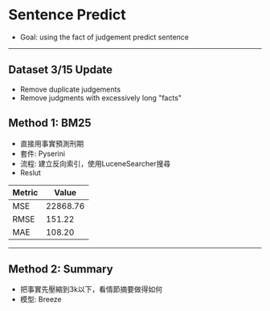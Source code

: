 # Sentence Predict
* Goal: using the fact of judgement predict sentence
---
## Dataset 3/15 Update
* Remove duplicate judgements
* Remove judgments with excessively long "facts"

## Method 1: BM25
* 直接用事實預測刑期
* 套件: Pyserini
* 流程: 建立反向索引，使用LuceneSearcher搜尋
* Reslut

| Metric | Value |
|--------|-------|
| MSE    | 22868.76 |
| RMSE   | 151.22 |
| MAE    | 108.20 |
---
## Method 2: Summary
* 把事實先壓縮到3k以下，看情節摘要做得如何
* 模型: Breeze